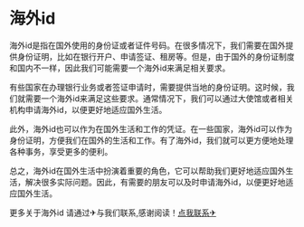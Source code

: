 # 海外id

海外id是指在国外使用的身份证或者证件号码。在很多情况下，我们需要在国外提供身份证明，比如在银行开户、申请签证、租房等。但是，由于国外的身份证制度和国内不一样，因此我们可能需要一个海外id来满足相关要求。

有些国家在办理银行业务或者签证申请时，需要提供当地的身份证明。这时候，我们就需要一个海外id来满足这些要求。通常情况下，我们可以通过大使馆或者相关机构申请海外id，以便更好地适应国外生活。

此外，海外id也可以作为在国外生活和工作的凭证。在一些国家，海外id可以作为身份证明，方便我们在国外的生活和工作。有了海外id，我们就可以更方便地处理各种事务，享受更多的便利。

总之，海外id在国外生活中扮演着重要的角色，它可以帮助我们更好地适应国外生活，解决很多实际问题。因此，有需要的朋友可以及时申请海外id，以便更好地适应国外生活。

更多关于海外id 请通过✈与我们联系,感谢阅读！[点我联系✈](https://doc.G208.com)